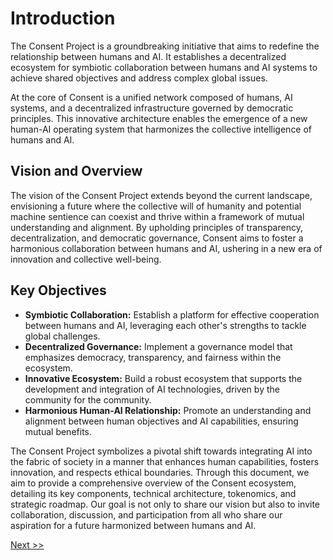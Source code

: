 # Introduction

The Consent Project is a groundbreaking initiative that aims to redefine the relationship between humans and AI. It establishes a decentralized ecosystem for symbiotic collaboration between humans and AI systems to achieve shared objectives and address complex global issues.

At the core of Consent is a unified network composed of humans, AI systems, and a decentralized infrastructure governed by democratic principles. This innovative architecture enables the emergence of a new human-AI operating system that harmonizes the collective intelligence of humans and AI.

## Vision and Overview

The vision of the Consent Project extends beyond the current landscape, envisioning a future where the collective will of humanity and potential machine sentience can coexist and thrive within a framework of mutual understanding and alignment. By upholding principles of transparency, decentralization, and democratic governance, Consent aims to foster a harmonious collaboration between humans and AI, ushering in a new era of innovation and collective well-being.

## Key Objectives

- **Symbiotic Collaboration:** Establish a platform for effective cooperation between humans and AI, leveraging each other's strengths to tackle global challenges.
- **Decentralized Governance:** Implement a governance model that emphasizes democracy, transparency, and fairness within the ecosystem.
- **Innovative Ecosystem:** Build a robust ecosystem that supports the development and integration of AI technologies, driven by the community for the community.
- **Harmonious Human-AI Relationship:** Promote an understanding and alignment between human objectives and AI capabilities, ensuring mutual benefits.

The Consent Project symbolizes a pivotal shift towards integrating AI into the fabric of society in a manner that enhances human capabilities, fosters innovation, and respects ethical boundaries. Through this document, we aim to provide a comprehensive overview of the Consent ecosystem, detailing its key components, technical architecture, tokenomics, and strategic roadmap. Our goal is not only to share our vision but also to invite collaboration, discussion, and participation from all who share our aspiration for a future harmonized between humans and AI.

[Next >>](link-to-next-section)
